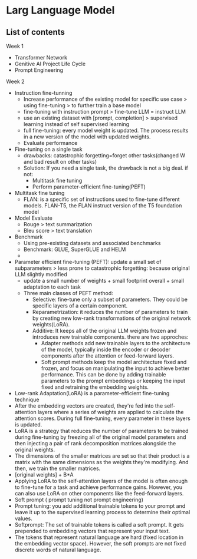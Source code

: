 # Larg Language Model  
## List of contents  
Week 1  
* Transformer Network
* Genitive AI Project Life Cycle
* Prompt Engineering
  
Week 2
* Instruction fine-tunning
  * Increase performance of the existing model for specific use case > using fine-tuning > to further train a base model
  * fine-tuning with instruction prompt > fine-tune LLM = instruct LLM
  * use an existing dataset with [prompt, completion] > supervised learning instead of self supervised learning
  * full fine-tuning: every model weight is updated. The process results in a new version of the model with updated weights.
  * Evaluate performance
* Fine-tuning on a single task
  * drawbacks: catastrophic forgetting=forget other tasks(changed W and bad result on other tasks)
  * Solution: If you need a single task, the drawback is not a big deal. if not:
    * Multitask fine tuning
    * Perform parameter-efficient fine-tuning(PEFT)
* Multitask fine tuning
  * FLAN: is a specific set of instructions used to fine-tune different models. FLAN-T5, the FLAN instruct version of the T5 foundation model
* Model Evaluate
  * Rouge > text summarization
  * Bleu score > text translation
* Benchmark
  * Using pre-existing datasets and associated benchmarks
  * Benchmark: GLUE, SuperGLUE and HELM
  * 
* Parameter efficient fine-tuning (PEFT): update a small set of subparameters > less prone to catastrophic forgetting: because original LLM slightly modified
  * update a small number of weights + small footprint overall + small adaptation to each task
  * Three main classes of PEFT method:
    * Selective: fine-tune only a subset of parameters. They could be specific layers of a certain component.
    * Reparametrization: it reduces the number of parameters to train by creating new low-rank transformations of the original network weights(LoRA).
    * Additive: It keeps all of the original LLM weights frozen and introduces new trainable components. there are two approches:
      *  Adapter methods add new trainable layers to the architecture of the model, typically inside the encoder or decoder components after the attention or feed-forward layers.
      *  Soft prompt methods keep the model architecture fixed and frozen, and focus on manipulating the input to achieve better performance. This can be done by adding trainable parameters to the prompt embeddings or keeping the input fixed and retraining the embedding weights. 
*  Low-rank Adaptation(LoRA) is a parameter-efficient fine-tuning technique
  *  After the embedding vectors are created, they're fed into the self-attention layers where a series of weights are applied to calculate the attention scores. During full fine-tuning, every parameter in these layers is updated.
  *  LoRA is a strategy that reduces the number of parameters to be trained during fine-tuning by freezing all of the original model parameters and then injecting a pair of rank decomposition matrices alongside the original weights.
  *   The dimensions of the smaller matrices are set so that their product is a matrix with the same dimensions as the weights they're modifying. And then, we train the smaller matrices.
  *   [original weights] + B*A
  *   Applying LoRA to the self-attention layers of the model is often enough to fine-tune for a task and achieve performance gains. However, you can also use LoRA on other components like the feed-forward layers.
*   Soft prompt ( prompt tuning not prompt engineering)
  *  Prompt tuning: you add additional trainable tokens to your prompt and leave it up to the supervised learning process to determine their optimal values.
  *  Softprompt: The set of trainable tokens is called a soft prompt. It gets prepended to embedding vectors that represent your input text.
  *  The tokens that represent natural language are hard (fixed location in the embedding vector space). However, the soft prompts are not fixed discrete words of natural language.
